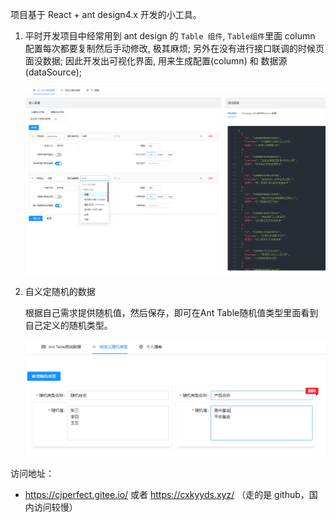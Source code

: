 项目基于 React + ant design4.x  开发的小工具。

1. 平时开发项目中经常用到 ant design 的 `Table 组件`, `Table组件`里面 column 配置每次都要复制然后手动修改, 极其麻烦; 另外在没有进行接口联调的时候页面没数据; 因此开发出可视化界面, 用来生成配置(column) 和 数据源(dataSource);

   ![1684919222048](images/1684919222048.png)

2. 自义定随机的数据

   根据自己需求提供随机值，然后保存，即可在Ant Table随机值类型里面看到自己定义的随机类型。

   ![1684919310711](images/1684919310711.png)

   

访问地址：

- https://cjperfect.gitee.io/ 或者 https://cxkyyds.xyz/ （走的是 github，国内访问较慢）
